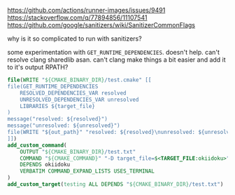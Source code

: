 <!-- SPDX-FileCopyrightText: 2020 David Fong -->
<!-- SPDX-License-Identifier: CC0-1.0 -->

https://github.com/actions/runner-images/issues/9491
https://stackoverflow.com/q/77894856/11107541
https://github.com/google/sanitizers/wiki/SanitizerCommonFlags

why is it so complicated to run with sanitizers?

some experimentation with `GET_RUNTIME_DEPENDENCIES`. doesn't help. can't resolve clang sharedlib asan. can't clang make things a bit easier and add it to it's output RPATH?

```cmake
file(WRITE "${CMAKE_BINARY_DIR}/test.cmake" [[
file(GET_RUNTIME_DEPENDENCIES
	RESOLVED_DEPENDENCIES_VAR resolved
	UNRESOLVED_DEPENDENCIES_VAR unresolved
	LIBRARIES ${target_file}
)
message("resolved: ${resolved}")
message("unresolved: ${unresolved}")
file(WRITE "${out_path}" "resolved: ${resolved}\nunresolved: ${unresolved}")
]])
add_custom_command(
	OUTPUT "${CMAKE_BINARY_DIR}/test.txt"
	COMMAND "${CMAKE_COMMAND}" "-D target_file=$<TARGET_FILE:okiidoku>" "-D out_path=\"${CMAKE_BINARY_DIR}/test.txt\"" -P "${CMAKE_BINARY_DIR}/test.cmake"
	DEPENDS okiidoku
	VERBATIM COMMAND_EXPAND_LISTS USES_TERMINAL
)
add_custom_target(testing ALL DEPENDS "${CMAKE_BINARY_DIR}/test.txt")
```